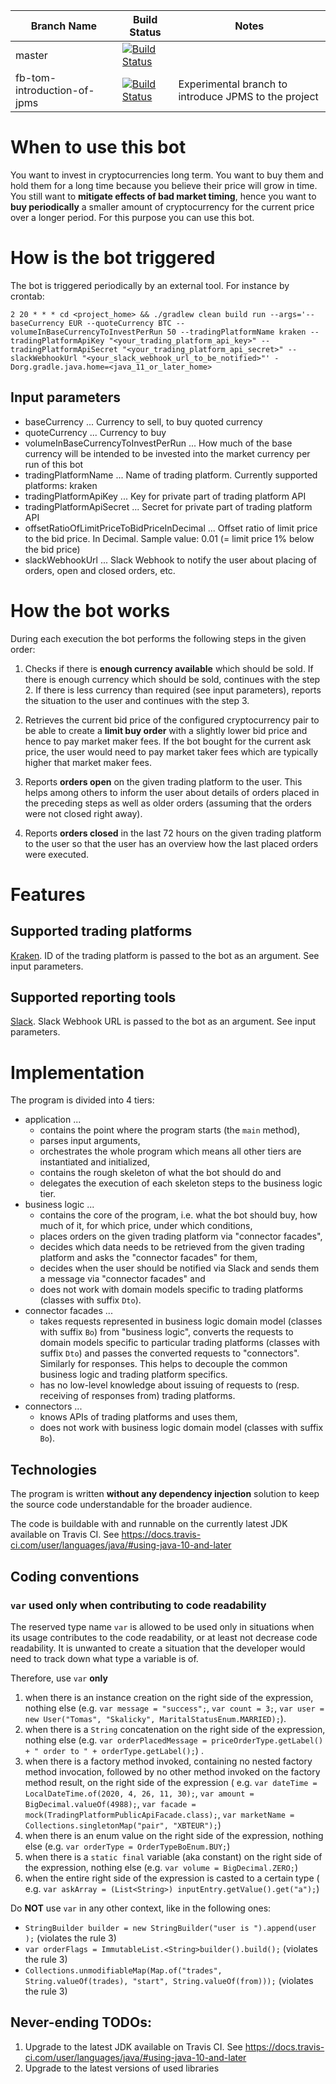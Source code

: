 | Branch Name | Build Status | Notes |
| ----------- | ------------ | ----- |
| master | [![Build Status](https://travis-ci.com/tomas-skalicky/crypto-bot.svg?branch=master)](https://travis-ci.com/tomas-skalicky/crypto-bot) | |
| fb-tom-introduction-of-jpms | [![Build Status](https://travis-ci.com/tomas-skalicky/crypto-bot.svg?branch=fb-tom-introduction-of-jpms)](https://travis-ci.com/tomas-skalicky/crypto-bot) | Experimental branch to introduce JPMS to the project |

# When to use this bot

You want to invest in cryptocurrencies long term. You want to buy them and hold
them for a long time because you believe their price will grow in time. You
still want to **mitigate effects of bad market timing**, hence you want to **buy
periodically** a smaller amount of cryptocurrency for the current price over a
longer period. For this purpose you can use this bot.

# How is the bot triggered

The bot is triggered periodically by an external tool. For instance by crontab:

```shell script
2 20 * * * cd <project_home> && ./gradlew clean build run --args='--baseCurrency EUR --quoteCurrency BTC --volumeInBaseCurrencyToInvestPerRun 50 --tradingPlatformName kraken --tradingPlatformApiKey "<your_trading_platform_api_key>" --tradingPlatformApiSecret "<your_trading_platform_api_secret>" --slackWebhookUrl "<your_slack_webhook_url_to_be_notified>"' -Dorg.gradle.java.home=<java_11_or_later_home>
```

## Input parameters

* baseCurrency ... Currency to sell, to buy quoted currency
* quoteCurrency ... Currency to buy
* volumeInBaseCurrencyToInvestPerRun ... How much of the base currency will be
  intended to be invested into the market currency per run of this bot
* tradingPlatformName ... Name of trading platform. Currently supported
  platforms: kraken
* tradingPlatformApiKey ... Key for private part of trading platform API
* tradingPlatformApiSecret ... Secret for private part of trading platform API
* offsetRatioOfLimitPriceToBidPriceInDecimal ... Offset ratio of limit price to
  the bid price. In Decimal. Sample value: 0.01 (= limit price 1% below the bid
  price)
* slackWebhookUrl ... Slack Webhook to notify the user about placing of orders,
  open and closed orders, etc.

# How the bot works

During each execution the bot performs the following steps in the given order:

1. Checks if there is **enough currency available** which should be sold. If
   there is enough currency which should be sold, continues with the step 2. If
   there is less currency than required (see input parameters), reports the
   situation to the user and continues with the step 3.

1. Retrieves the current bid price of the configured cryptocurrency pair to be
   able to create a **limit buy order** with a slightly lower bid price and
   hence to pay market maker fees. If the bot bought for the current ask price,
   the user would need to pay market taker fees which are typically higher that
   market maker fees.

1. Reports **orders open** on the given trading platform to the user. This helps
   among others to inform the user about details of orders placed in the
   preceding steps as well as older orders (assuming that the orders were not
   closed right away).

1. Reports **orders closed** in the last 72 hours on the given trading platform
   to the user so that the user has an overview how the last placed orders were
   executed.

# Features

## Supported trading platforms

[Kraken](https://www.kraken.com/). ID of the trading platform is passed to the
bot as an argument. See input parameters.

## Supported reporting tools

[Slack](https://slack.com/). Slack Webhook URL is passed to the bot as an
argument. See input parameters.

# Implementation

The program is divided into 4 tiers:

* application ...
    * contains the point where the program starts (the `main` method),
    * parses input arguments,
    * orchestrates the whole program which means all other tiers are
      instantiated and initialized,
    * contains the rough skeleton of what the bot should do and
    * delegates the execution of each skeleton steps to the business logic tier.
* business logic ...
    * contains the core of the program, i.e. what the bot should buy, how much
      of it, for which price, under which conditions,
    * places orders on the given trading platform via "connector facades",
    * decides which data needs to be retrieved from the given trading platform
      and asks the "connector facades" for them,
    * decides when the user should be notified via Slack and sends them a
      message via "connector facades" and
    * does not work with domain models specific to trading platforms (classes
      with suffix `Dto`).
* connector facades ...
    * takes requests represented in business logic domain model (classes with
      suffix `Bo`) from "business logic", converts the requests to domain models
      specific to particular trading platforms (classes with suffix `Dto`) and
      passes the converted requests to "connectors". Similarly for responses.
      This helps to decouple the common business logic and trading platform
      specifics.
    * has no low-level knowledge about issuing of requests to (resp. receiving
      of responses from) trading platforms.
* connectors ...
    * knows APIs of trading platforms and uses them,
    * does not work with business logic domain model (classes with suffix `Bo`).

## Technologies

The program is written **without any dependency injection** solution to keep the
source code understandable for the broader audience.

The code is buildable with and runnable on the currently latest JDK available on
Travis CI. See
https://docs.travis-ci.com/user/languages/java/#using-java-10-and-later

## Coding conventions

### `var` used only when contributing to code readability

The reserved type name `var` is allowed to be used only in situations when its
usage contributes to the code readability, or at least not decrease code
readability. It is unwanted to create a situation that the developer would need
to track down what type a variable is of.

Therefore, use `var` **only**

1. when there is an instance creation on the right side of the expression,
   nothing else (e.g. `var message = "success";`, `var count = 3;`,
   `var user = new User("Tomas", "Skalicky", MaritalStatusEnum.MARRIED);`).
1. when there is a `String` concatenation on the right side of the expression,
   nothing else (e.g.
   `var orderPlacedMessage = priceOrderType.getLabel() + " order to " + orderType.getLabel();`)
   .
1. when there is a factory method invoked, containing no nested factory method
   invocation, followed by no other method invoked on the factory method result,
   on the right side of the expression (
   e.g. `var dateTime = LocalDateTime.of(2020, 4, 26, 11, 30);`,
   `var amount = BigDecimal.valueOf(4988);`,
   `var facade = mock(TradingPlatformPublicApiFacade.class);`,
   `var marketName = Collections.singletonMap("pair", "XBTEUR");`)
1. when there is an enum value on the right side of the expression, nothing
   else (e.g. `var orderType = OrderTypeBoEnum.BUY;`)
1. when there is a `static final` variable (aka constant) on the right side of
   the expression, nothing else (e.g. `var volume = BigDecimal.ZERO;`)
1. when the entire right side of the expression is casted to a certain type (
   e.g.
   `var askArray = (List<String>) inputEntry.getValue().get("a");`)

Do **NOT** use `var` in any other context, like in the following ones:

* `StringBuilder builder = new StringBuilder("user is ").append(user
  );` (violates the rule 3)
* `var orderFlags = ImmutableList.<String>builder().build();` (violates the rule
  3)
* `Collections.unmodifiableMap(Map.of("trades", String.valueOf(trades),
  "start", String.valueOf(from)));` (violates the rule 3)

## Never-ending TODOs:

1. Upgrade to the latest JDK available on Travis CI.
   See https://docs.travis-ci.com/user/languages/java/#using-java-10-and-later
1. Upgrade to the latest versions of used libraries
